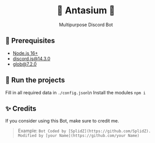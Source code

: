 <h1 align="center"> 🐲 Antasium 🐲 </h1>
<p align="center">Multipurpose Discord Bot</p>

## 🚧 Prerequisites
- [Node.js 16+](https://nodejs.org/en/download/)
- [discord.js@14.3.0](https://www.npmjs.com/package/discord.js)
- [glob@7.2.0](https://www.npmjs.com/package/glob/v/7.2.0)

## 💨 Run the projects
Fill in all required data in `./config.json`\n
Install the modules `npm i`

## ✨ Credits
If you consider using this Bot, make sure to credit me.
> Example: `Bot Coded by [SplidZ](https://github.com/SplidZ). Modified by [your Name](https://github.com/your Name)`
